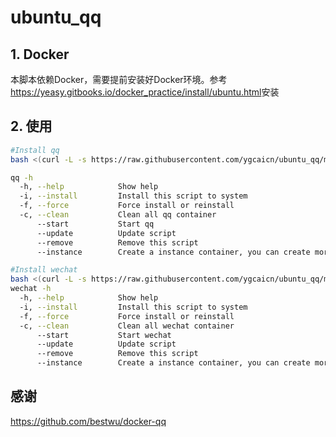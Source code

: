 # ubuntu_qq

## 1. Docker

本脚本依赖Docker，需要提前安装好Docker环境。参考<https://yeasy.gitbooks.io/docker_practice/install/ubuntu.html>安装




## 2. 使用

```sh
#Install qq
bash <(curl -L -s https://raw.githubusercontent.com/ygcaicn/ubuntu_qq/master/qq.sh)

qq -h
  -h, --help            Show help
  -i, --install         Install this script to system
  -f, --force           Force install or reinstall
  -c, --clean           Clean all qq container
      --start           Start qq
      --update          Update script
      --remove          Remove this script
      --instance        Create a instance container, you can create more then one using this option

#Install wechat
bash <(curl -L -s https://raw.githubusercontent.com/ygcaicn/ubuntu_qq/master/wechat.sh)
wechat -h
  -h, --help            Show help
  -i, --install         Install this script to system
  -f, --force           Force install or reinstall
  -c, --clean           Clean all wechat container
      --start           Start wechat
      --update          Update script
      --remove          Remove this script
      --instance        Create a instance container, you can create more then one using this option
```

## 感谢

<https://github.com/bestwu/docker-qq>